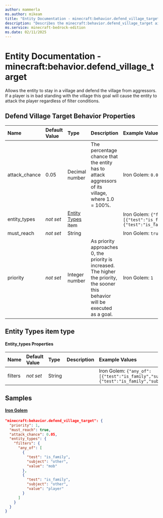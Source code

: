```yaml
---
author: mammerla
ms.author: mikeam
title: "Entity Documentation - minecraft:behavior.defend_village_target"
description: "Describes the minecraft:behavior.defend_village_target ai behavior component"
ms.service: minecraft-bedrock-edition
ms.date: 02/11/2025 
---
```


# Entity Documentation - minecraft:behavior.defend_village_target

Allows the entity to stay in a village and defend the village from aggressors. If a player is in bad standing with the village this goal will cause the entity to attack the player regardless of filter conditions.


## Defend Village Target Behavior Properties

|Name       |Default Value |Type |Description |Example Values |
|:----------|:-------------|:----|:-----------|:------------- |
| attack_chance | 0.05 | Decimal number | The percentage chance that the entity has to attack aggressors of its village, where 1.0 = 100%. | Iron Golem: `0.05` | 
| entity_types | *not set* | [Entity Types](#entity-types-item-type) item |  | Iron Golem: `{"filters":{"any_of":[{"test":"is_family","subject":"other","value":"mob"},{"test":"is_family","subject":"other","value":"player"}]}}` | 
| must_reach | *not set* | String |  | Iron Golem: `true` | 
| priority | *not set* | Integer number | As priority approaches 0, the priority is increased. The higher the priority, the sooner this behavior will be executed as a goal. | Iron Golem: `1` | 

## Entity Types item type

#### Entity_types Properties

|Name       |Default Value |Type |Description |Example Values |
|:----------|:-------------|:----|:-----------|:------------- |
| filters | *not set* | String |  | Iron Golem: `{"any_of":[{"test":"is_family","subject":"other","value":"mob"},{"test":"is_family","subject":"other","value":"player"}]}` | 

## Samples

#### [Iron Golem](https://github.com/Mojang/bedrock-samples/tree/preview/behavior_pack/entities/iron_golem.json)


```json
"minecraft:behavior.defend_village_target": {
  "priority": 1,
  "must_reach": true,
  "attack_chance": 0.05,
  "entity_types": {
    "filters": {
      "any_of": [
        {
          "test": "is_family",
          "subject": "other",
          "value": "mob"
        },
        {
          "test": "is_family",
          "subject": "other",
          "value": "player"
        }
      ]
    }
  }
}
```
